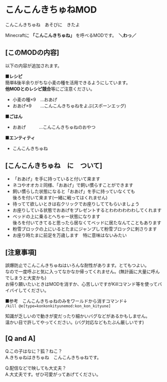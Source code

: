 
# こんこんきちゅねMOD

こんこんきちゅね　あそびに　きたよ

Minecraftに **「こんこんきちゅね」** を呼べるMODです。　**＼わっ／**

## [このMODの内容]
以下の内容が追加されます。<br>

**■レシピ<br>**
簡単&後半余りがちな小麦の種を活用できるようにしています。<br>
**他MODとのレシピ競合**等にご注意ください。<br>
- 小麦の種×9　…おあげ
- おあげ×9　　…こんこんきちゅねをよぶ(スポーンエッグ)

**■ごはん**
- おあげ　　　…こんこんきちゅねのおやつ

**■エンティティ**
- こんこんきちゅね
</p>

## [こんこんきちゅね　に　ついて]
- 「おあげ」を手に持っていると付いて来ます
- ネコやオオカミ同様、「おあげ」で飼い慣らすことができます
- 飼い慣らした状態になると「おあげ」を手に持っていなくても<br>後ろを付いて来ます(一緒に戦ってはくれません)
- 待ってて欲しいときは右クリックでお座りしててもらいましょう
- お座りしている状態でおあげをプレゼントするとわわわわわわしてくれます
- ベッドの上に乗るとへちゃー状態になります<br>後ろを付いてきてると思ったら居なくてベッドに居たなんてこともあります
- 粉雪ブロックの上にいるとたまにジャンプして粉雪ブロックに刺さります
- お座り時たまに前足を万歳します　特に意味はないみたい

## [注意事項]
誤爆防止でこんこんきちゅねはいろんな耐性があります。とてもつよい。<br>
なので一度呼ぶと気に入ってなかなか帰ってくれません。(無計画に大量に呼んでしまうと大変かも)<br>
お帰り願いたいときはMODを消すか、心苦しいですがKillコマンド等を使ってバイバイしてください。<br>

■参考　こんこんきちゅねのみをワールドから消すコマンド↓<br>
`/kill @e[type=konkonkityunemod:kon_kon_kityune]`

知識が乏しいので動きが変だったり細かいバグなどがあるかもしません。<br>
温かい目で許してやってください。(バグ対応などもたぶん厳しいです)<br>

## [Q and A]

Q.この子はなに？狐？ねこ？<br>
A.きちゅねはきちゅね　こんこんきちゅねです。<br>

Q.配信などで映しても大丈夫？<br>
A.大丈夫です。ぜひ可愛がってあげてください。<br>


